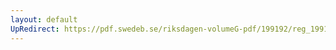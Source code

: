 ```yaml
---
layout: default
UpRedirect: https://pdf.swedeb.se/riksdagen-volumeG-pdf/199192/reg_199192/reg_199192_0661.pdf
---
```


